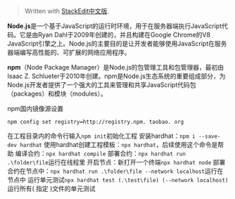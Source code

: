 


> Written with [StackEdit中文版](https://stackedit.cn/).

**Node.js**是一个基于JavaScript的运行时环境，用于在服务器端执行JavaScript代码。它是由Ryan Dahl于2009年创建的，并且构建在Google Chrome的V8 JavaScript引擎之上。Node.js的主要目的是让开发者能够使用JavaScript在服务器端编写高性能的、可扩展的网络应用程序。

**npm**（Node Package Manager）是Node.js的包管理工具和包管理器，最初由Isaac Z. Schlueter于2010年创建。npm是Node.js生态系统的重要组成部分，为Node.js开发者提供了一个强大的工具来管理和共享JavaScript代码包（packages）和模块（modules）。

npm国内镜像源设置
```
npm config set registry=http://registry.npm. taobao. org
```

在工程目录内的命令行输入`npm init`初始化工程
安装hardhat：`npm i --save-dev hardhat`
使用hardhat创建工程模板：`npx hardhat`，后续使用这个命令是帮助
编译合约：`npx hardhat compile`
部署合约：`npx hardhat run .\folder\file`运行在线程里
开启节点：新打开一个终端`npx hardhat node`
部署合约在节点中：`npx hardhat run .\folder\file --network localhost`运行在节点中
运行单元测试`npx hardhat test (.\test\file) (--network localhost)`运行所有( 指定 )文件的单元测试
<!--stackedit_data:
eyJoaXN0b3J5IjpbMzEwODUxMjIyLDEwNDg1NzE1MDddfQ==
-->